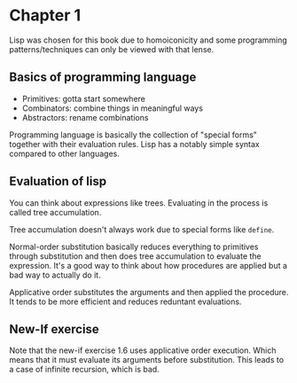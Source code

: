 # Chapter 1

Lisp was chosen for this book due to homoiconicity and some programming
patterns/techniques can only be viewed with that lense.

## Basics of programming language
- Primitives: gotta start somewhere
- Combinators: combine things in meaningful ways
- Abstractors: rename combinations

Programming language is basically the collection of "special forms" together
with their evaluation rules. Lisp has a notably simple syntax compared to other
languages.

## Evaluation of lisp
You can think about expressions like trees. Evaluating in
the process is called tree accumulation.

Tree accumulation doesn't always work due to special forms like `define`.

Normal-order substitution basically reduces everything to primitives through
substitution and then does tree accumulation to evaluate the expression. It's a
good way to think about how procedures are applied but a bad way to actually do
it.

Applicative order substitutes the arguments and then applied the procedure. It
tends to be more efficient and reduces reduntant evaluations.

## New-If exercise
Note that the new-if exercise 1.6 uses applicative order execution. Which
means that it must evaluate its arguments before substitution. This leads to a
case of infinite recursion, which is bad.
